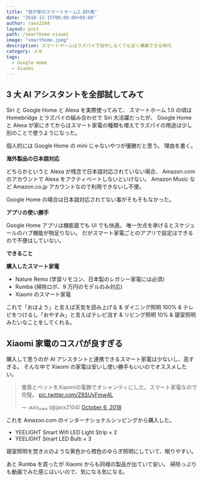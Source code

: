 ```yaml
---
title: "我が家のスマートホーム2.0計画"
date: "2018-11-15T00:00:00+00:00"
author: jaxx2104
layout: post
path: /smarthome-xiaomi
image: "smarthome.jpeg"
description: スマートホームはラズパイで自作しなくても安く構築できる時代
category: メモ
tags:
  - Google Home
  - Xiaomi
---
```


## 3 大 AI アシスタントを全部試してみて

Siri と Google Home と Alexa を実際使ってみて、
スマートホーム 1.0 の頃は Homebridge とラズパイの組み合わせで Siri 大活躍だったが、
Google Home と Alexa が家にきてからはスマート家電の種類も増えてラズパイの用途は少し別のことで使うようになった。

個人的には Google Home の mini じゃないやつが優勝だと思う。
理由を書く。

**海外製品の日本語対応**

どちらかというと Alexa が残念で日本語対応されていない場合、
Amazon.com のアカウントで Alexa をアクティベートしないといけない。
Amazon Music など Amazon.co.jp アカウントなので利用できないし不便。

Google Home の場合は日本語対応されてない事がそもそもなかった。

**アプリの使い勝手**

Google Home アプリは機能面でも UI でも快適。
唯一欠点を挙げるとスケジュールのハブ機能が物足りない。
だがスマート家電ごとのアプリで設定はできるので不便はしていない。

**できること**

**購入したスマート家電**

- Nature Remo (学習リモコン、日本製のレガシー家電には必須）
- Rumba (掃除ロボ、9 万円のモデルのみ対応)
- Xiaomi のスマート家電

これで「おはよう」と言えば天気を読み上げる & ダイニング照明 100% & テレビをつけるし「おやすみ」と言えばテレビ消す & リビング照明 10% & 寝室照明みたいなことをしてくれる。

## Xiaomi 家電のコスパが良すぎる

購入して思うのが AI アシスタントと連携できるスマート家電は少ないし、高すぎる。
そんな中で Xiaomi の家電は安いし使い勝手もいいのでオススメしたい。

<blockquote class="twitter-tweet" data-partner="tweetdeck"><p lang="ja" dir="ltr">書斎とベットをXiaomiの電飾でオシャンティにした。スマート家電なので完璧。 <a href="https://t.co/Z8SUyFmw4L">pic.twitter.com/Z8SUyFmw4L</a></p>&mdash; ᴊᴀxx₂₁₀₄ (@jaxx2104) <a href="https://twitter.com/jaxx2104/status/1048591056600629248?ref_src=twsrc%5Etfw">October 6, 2018</a></blockquote>

これを Amazon.com のインターナショナルシッピングから購入した。

- YEELIGHT Smart Wifi LED Light Strip × 2
- YEELIGHT Smart LED Bulb × 3

寝室照明を焚き火のような黄色から橙色のゆらぎ照明にしていて、眠りやすい。

あと Rumba を買ったが Xiaomi からも同様の製品が出ていて安い。
掃除っぷりも動画でみた感じはいいので、気になる気になる。
